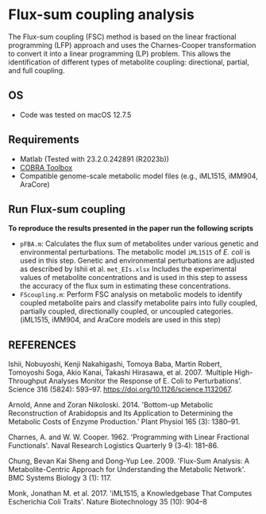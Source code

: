 # **Flux-sum coupling analysis**
The Flux-sum coupling (FSC) method is based on the linear fractional programming (LFP) approach and uses the Charnes-Cooper transformation to convert it into a linear programming (LP) problem. This allows the identification of different types of metabolite coupling: directional, partial, and full coupling.
## **OS**
- Code was tested on macOS 12.7.5
## **Requirements**
- Matlab (Tested with 23.2.0.242891 (R2023b))
- [COBRA Toolbox](https://github.com/opencobra/cobratoolbox)
- Compatible genome-scale metabolic model files (e.g., iML1515, iMM904, AraCore)
## **Run Flux-sum coupling**
**To reproduce the results presented in the paper run the following scripts**
- `pFBA.m`: Calculates the flux sum of metabolites under various genetic and environmental perturbations. The metabolic model `iML1515` of *E. coli* is used in this step. Genetic and environmental perturbations are adjusted as described by Ishii et al. `met_EIs.xlsx` Includes the experimental values of metabolite concentrations and is used in this step to assess the accuracy of the flux sum in estimating these concentrations.
- `FScoupling.m`: Perform FSC analysis on metabolic models to identify coupled metabolite pairs and classify metabolite pairs into fully coupled, partially coupled, directionally coupled, or uncoupled categories. (iML1515, iMM904, and AraCore models are used in this step)


## REFERENCES
Ishii, Nobuyoshi, Kenji Nakahigashi, Tomoya Baba, Martin Robert, Tomoyoshi Soga, Akio Kanai, Takashi Hirasawa, et al. 2007. ‘Multiple High-Throughput Analyses Monitor the Response of E. Coli to Perturbations’. Science 316 (5824): 593–97. https://doi.org/10.1126/science.1132067.

Arnold, Anne and Zoran Nikoloski. 2014. 'Bottom-up Metabolic Reconstruction of Arabidopsis and Its Application to Determining the Metabolic Costs of Enzyme Production.' Plant Physiol 165 (3): 1380–91.

Charnes, A. and W. W. Cooper. 1962. 'Programming with Linear Fractional Functionals'. Naval Research Logistics Quarterly 9 (3‐4): 181–86.

Chung, Bevan Kai Sheng and Dong-Yup Lee. 2009. 'Flux-Sum Analysis: A Metabolite-Centric Approach for Understanding the Metabolic Network'. BMC Systems Biology 3 (1): 117.

Monk, Jonathan M. et al. 2017. 'iML1515, a Knowledgebase That Computes Escherichia Coli Traits'. Nature Biotechnology 35 (10): 904–8

